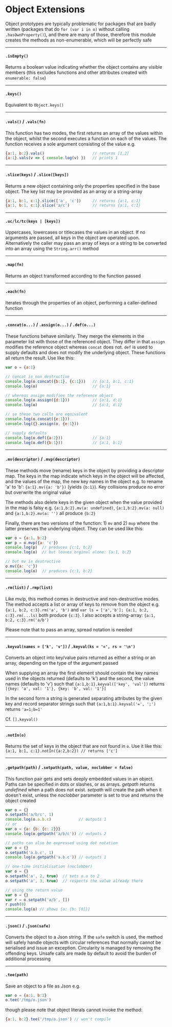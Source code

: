 # Object Extensions

Object prototypes are typically problematic for packages that are badly written (packages that do 
`for (var i in o)` without calling `.hasOwnProperty()`), and there are many of those, therefore 
this module creates the methods as non-enumerable, which will be perfectly safe

<hr>

#### `.isEmpty()`

Returns a boolean value indicating whether the object contains any visible members (this excludes
functions and other attributes created with `enumerable: false`)

<hr>

#### `.keys()`

Equivalent to `Object.keys()`

<hr>

#### `.vals()` / `.vals(fn)`

This function has two modes, the first returns an array of the values within the object,
whilst the second executes a function on each of the values.  The function receives
a sole argument consisting of the value e.g.
```js
{a:1, b:2}.vals()                     // returns [1,2]
{a:1}.vals(v => { console.log(v) })   // prints 1
```

<hr>

#### `.slice(keys)` / `.slice([keys])`

Returns a new object containing only the properties specified in the base object.  The key list may
be provided as an array or a string-array
```js
{a:1, b:1, c:1}.slice(['a', 'c'])     // returns {a:1, c:1}
{a:1, b:1, c:1}.slice('a/c')          // returns {a:1, c:1}
```

<hr>

#### `.uc/lc/tc(keys | [keys])`

Uppercases, lowercases or titlecases the values in an object.  If no arguments are passed, all keys in the
object are operated upon.  Alternatively the caller may pass an array of keys or a string to be
converted into an array using the `String.arr()` method

<hr>

#### `.map(fn)`

Returns an object transformed according to the function passed

<hr>

#### `.each(fn)`

Iterates through the properties of an object, performing a caller-defined function

<hr>

#### `.concat(o...)` / `.assign(o...)` / `.def(o...)`

These functions behave similarly.  They merge the elements in the parameter list with
those of the referenced object.  They differ in that `assign` modifies the reference
object whereas `concat` does not.  `def` is used to supply defaults and does not modify
the underlying object.  These functions all return the result.  Use like this:
```js
var o = {a:1}

// concat is non destructive
console.log(o.concat({b:1}, {c:1}))   // {a:1, b:1, c:1}
console.log(o)                        // {a:1}

// whereas assign modifies the reference object
console.log(o.assign({d:1}))          // {a:1, d:1}
console.log(o)                        // {a:1, d:1}

// so these two calls are equivalent
console.log(o.concat({e:1}))
console.log({}.assign(o, {e:1}))

// supply defaults
console.log(o.def({a:2}))             // {a:1}
console.log(o.def({b:1}))             // {a:1, b:1}
```

<hr>

#### `.mv(descriptor)` / `.mvp(descriptor)`

These methods move (rename) keys in the object by providing a descriptor map.  The keys
in the map indicate which keys in the object will be affected, and the values of the map,
the new key names in the object e.g. to rename 'a' to 'b': `{a:1}.mv({a: 'b'})` (yields
`{b:1}`).  Key collisions produce no error but overwrite the original value

The methods also delete keys in the given object when the value provided in the map is
falsy e.g. `{a:1,b:2}.mv(a: undefined)`, `{a:1,b:2}.mv(a: null)` and `{a:1,b:2}.mv(a: '')`
all produce `{b:2}`

Finally, there are two versions of the function: 1) `mv` and 2) `mvp` where the latter
preserves the underlying object.  They can be used like this:
```js
var o = {a:1, b:2}
var p = o.mvp({a: 'c'})
console.log(p)  // produces {c:1, b:2}
console.log(o)  // but leaves orginal alone: {a:1, b:2}

// but mv is destructive
o.mv({a: 'c'})
console.log(o)  // produces {c:1, b:2}
```

<hr>

#### `.rm(list)` / `.rmp(list)`

Like mv/p, this method comes in destructive and non-destructive modes.  The method
accepts a list or array of keys to remove from the object e.g. `{a:1, b:2, c:3}.rm('a', 'b')`
and `var ls = ['a','b']; {a:1, b:2, c:3}.rm(...ls)` both produce `{c:3}`.  I also
accepts a string-array: `{a:1, b:2, c:3}.rm('a/b')`

Please note that to pass an array, spread notation is needed

<hr>

#### `.keyval(names = ['k', 'v'])` / `.keyval(ks = '=', rs = '\n')`

Converts an object into key/value pairs returned as either a string or an array,
depending on the type of the argument passed

When supplying an array the first element should contain the key names used in the
objects returned (defaults to 'k') and the second, the value names (defaults to 'v') such
that `{a:1,b:1}.keyval(['key', 'val'])` returns `[{key: 'a', val: '1'}, {key: 'b', val: '1'}]`

In the second form a string is generated separating attributes by the given key and record
separator strings such that `{a:1,b:1}.keyval('=', ';')` returns `'a=1;b=1'`

Cf. `[].keyval()`

<hr>

#### `.notIn(o)`

Returns the set of keys in the object that are not found in `o`.  Use it like this:
`{a:1, b:1, c:1}.notIn({a:2,b:2}) // returns ['c']`

<hr>

#### `.getpath(path)` / `.setpath(path, value, noclobber = false)`

This function pair gets and sets deeply embedded values in an object.  Paths can be 
specified in dots or slashes, or as arrays.  *getpath* returns *undefined* when a path does not exist.
*setpath* will create the path when it doesn't exist, unless the *noclobber* parameter is set
to true and returns the object created
```js
var o = {}
o.setpath('a/b/c', 1)
console.log(o.a.b.c)            // outputs 1
// or
var o = {a: {b: {c: 2}}}
console.log(o.getpath('a/b/c')) // outputs 2

// paths can also be expressed using dot notation
var o = {}
o.setpath('a.b.c', 1)
console.log(o.getpath('a.b.c')) // outputs 1

// one-time initialisation (noclobber)
var o = {}
o.setpath('a', 2, true)  // sets o.a to 2
o.setpath('a', 3, true)  // respects the value already there

// using the return value
var o = {}
var r = o.setpath('a/b', [])
r.push(0)
console.log(o) // shows {a: {b: [0]}}
```

<hr>

#### `.json()` / `.json(safe)`

Converts the object to a Json string.  If the `safe` switch is used, the method will
safely handle objects with circular references that normally cannot be serialised and
issue an exception.  Circularity is managed by removing the offending keys.  Unsafe calls
are made by default to avoid the burden of additional processing

<hr>

#### `.tee(path)`

Save an object to a file as Json e.g.
```js
var o = {a:1, b:2}
o.tee('/tmp/o.json')
```
though please note that object literals cannot invoke the method:
```js
{a:1, b:2}.tee('/tmp/o.json') // won't compile
```
